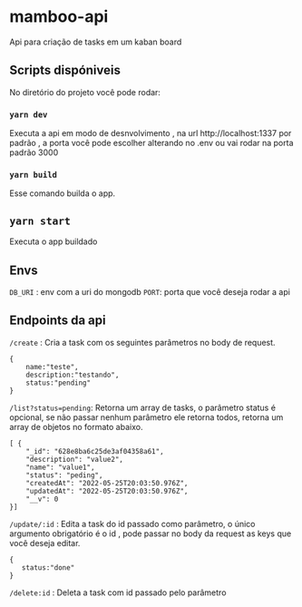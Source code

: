 # mamboo-api

Api para criação de tasks em um kaban board

## Scripts dispóniveis

No diretório do projeto você pode rodar:

### `yarn dev`

Executa a api em modo de desnvolvimento , na url http://localhost:1337 por padrão , a porta você pode escolher alterando no .env ou vai rodar na porta padrão 3000

### `yarn build`

Esse comando builda o app.

## `yarn start`

Executa o app buildado

## Envs

`DB_URI` : env com a uri do mongodb
`PORT`: porta que você deseja rodar a api

## Endpoints da api

`/create` : Cria a task com os seguintes parâmetros no body de request.

    {
        name:"teste",
        description:"testando",
        status:"pending"
    }

`/list?status=pending`: Retorna um array de tasks, o parâmetro status é opcional, se não passar nenhum parâmetro ele retorna todos, retorna um array de objetos no formato abaixo.

    [ {
    	"_id": "628e8ba6c25de3af04358a61",
    	"description": "value2",
    	"name": "value1",
    	"status": "peding",
    	"createdAt": "2022-05-25T20:03:50.976Z",
    	"updatedAt": "2022-05-25T20:03:50.976Z",
    	"__v": 0
    }]

`/update/:id` : Edita a task do id passado como parâmetro, o único argumento obrigatório é o id , pode passar no body da request as keys que você deseja editar.

    {
       status:"done"
    }

`/delete:id` : Deleta a task com id passado pelo parâmetro

